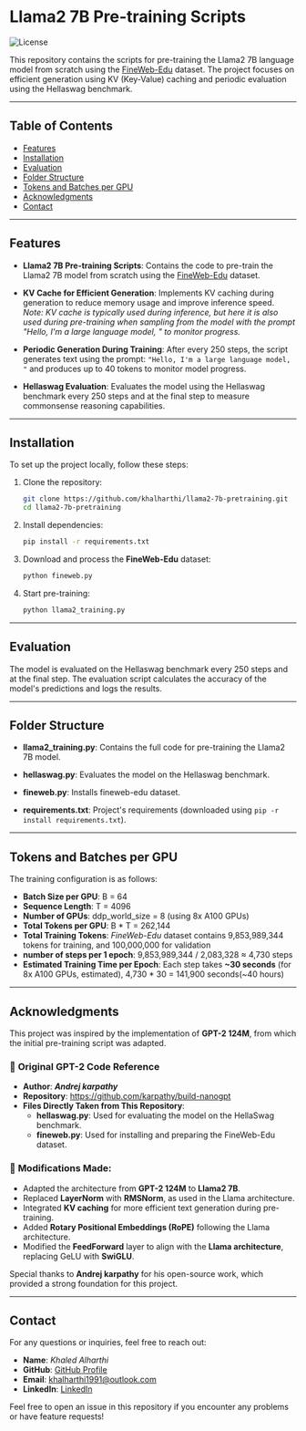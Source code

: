 # Llama2 7B Pre-training Scripts

![License](https://img.shields.io/badge/license-MIT-blue.svg)

This repository contains the scripts for pre-training the Llama2 7B language model from scratch using the [FineWeb-Edu](https://huggingface.co/datasets/HuggingFaceFW/fineweb-edu) dataset. The project focuses on efficient generation using KV (Key-Value) caching and periodic evaluation using the Hellaswag benchmark.

---

## Table of Contents
- [Features](#features)
- [Installation](#installation)
- [Evaluation](#evaluation)
- [Folder Structure](#folder-structure)
- [Tokens and Batches per GPU](#tokens-and-batches-per-gpu)
- [Acknowledgments](#acknowledgments)
- [Contact](#contact)

---

## Features
- **Llama2 7B Pre-training Scripts**: Contains the code to pre-train the Llama2 7B model from scratch using the [FineWeb-Edu](https://huggingface.co/datasets/HuggingFaceFW/fineweb-edu) dataset.
  
- **KV Cache for Efficient Generation**: Implements KV caching during generation to reduce memory usage and improve inference speed.
  *Note: KV cache is typically used during inference, but here it is also used during pre-training when sampling from the model with the prompt "Hello, I'm a large language model, " to monitor progress.*
  
- **Periodic Generation During Training**: After every 250 steps, the script generates text using the prompt: `"Hello, I'm a large language model, "` and produces up to 40 tokens to monitor model progress.
  
- **Hellaswag Evaluation**: Evaluates the model using the Hellaswag benchmark every 250 steps and at the final step to measure commonsense reasoning capabilities.

---

## Installation
To set up the project locally, follow these steps:

1. Clone the repository:
   ```bash
   git clone https://github.com/khalharthi/llama2-7b-pretraining.git
   cd llama2-7b-pretraining
   ```
   
2. Install dependencies:
   ```bash
   pip install -r requirements.txt
   ```

   
3. Download and process the **FineWeb-Edu** dataset:
   ```bash
   python fineweb.py
   ```

   
4. Start pre-training:
   ```bash
   python llama2_training.py
   ```
---


## Evaluation
The model is evaluated on the Hellaswag benchmark every 250 steps and at the final step. The evaluation script calculates the accuracy of the model's predictions and logs the results.

---

## Folder Structure

* **llama2_training.py**: Contains the full code for pre-training the Llama2 7B model.

* **hellaswag.py**: Evaluates the model on the Hellaswag benchmark.

* **fineweb.py**: Installs fineweb-edu dataset.
  
* **requirements.txt**: Project's requirements (downloaded using ```pip -r install requirements.txt```).

---

## Tokens and Batches per GPU
The training configuration is as follows:

* **Batch Size per GPU**: B = 64
* **Sequence Length**: T = 4096
* **Number of GPUs**: ddp_world_size = 8 (using 8x A100 GPUs)
* **Total Tokens per GPU**: B * T = 262,144
* **Total Training Tokens**: *FineWeb-Edu* dataset contains 9,853,989,344 tokens for training, and 100,000,000 for validation
* **number of steps per 1 epoch**: 9,853,989,344 / 2,083,328 ≈ 4,730 steps
* **Estimated Training Time per Epoch**: Each step takes **~30 seconds** (for 8x A100 GPUs, estimated), 4,730 * 30 = 141,900 seconds(~40 hours)

---

## Acknowledgments

This project was inspired by the implementation of **GPT-2 124M**, from which the initial pre-training script was adapted.  

### 🔹 **Original GPT-2 Code Reference**  
- **Author**: ***Andrej karpathy***  
- **Repository**: https://github.com/karpathy/build-nanogpt
- **Files Directly Taken from This Repository**:
  - **hellaswag.py**: Used for evaluating the model on the HellaSwag benchmark.
  - **fineweb.py**: Used for installing and preparing the FineWeb-Edu dataset.

### 🔹 **Modifications Made**:
- Adapted the architecture from **GPT-2 124M** to **Llama2 7B**.
- Replaced **LayerNorm** with **RMSNorm**, as used in the Llama architecture.
- Integrated **KV caching** for more efficient text generation during pre-training.
- Added **Rotary Positional Embeddings (RoPE)** following the Llama architecture.
- Modified the **FeedForward** layer to align with the **Llama architecture**, replacing GeLU with **SwiGLU**.

Special thanks to **Andrej karpathy** for his open-source work, which provided a strong foundation for this project.

---

## Contact  

For any questions or inquiries, feel free to reach out:  

- **Name**: *Khaled Alharthi*
- **GitHub**: [GitHub Profile](https://github.com/khalharthi)  
- **Email**: khalharthi1991@outlook.com
- **LinkedIn**: [LinkedIn](https://www.linkedin.com/in/khaled-alharthi-5b7532220/)  

Feel free to open an issue in this repository if you encounter any problems or have feature requests!

